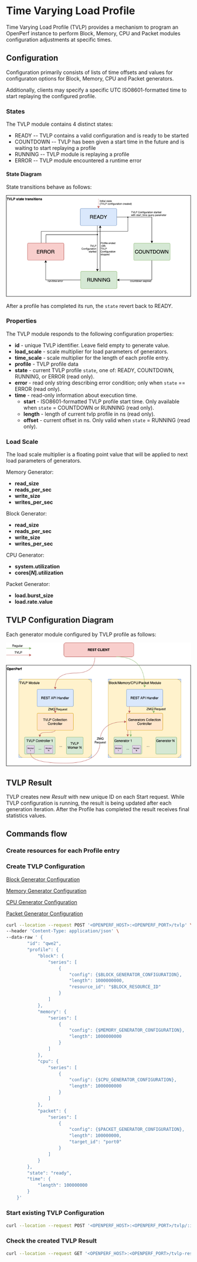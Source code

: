 # Time Varying Load Profile

Time Varying Load Profile (TVLP) provides a mechanism to program an OpenPerf instance to perform Block, Memory, CPU and Packet modules configuration adjustments at specific times.

## Configuration

Configuration primarily consists of lists of time offsets and values for configuraton options for Block, Memory, CPU and Packet generators.

Additionally, clients may specify a specific UTC ISO8601-formatted time to start replaying the configured profile.

### States

The TVLP module contains 4 distinct states:

- READY -- TVLP contains a valid configuration and is ready to be started
- COUNTDOWN -- TVLP has been given a start time in the future and is waiting to start replaying a profile
- RUNNING -- TVLP module is replaying a profile
- ERROR -- TVLP module encountered a runtime error

#### State Diagram

State transitions behave as follows:

![TVLP State Diagram](../images/tvlp-state-diagram.png)

After a profile has completed its run, the `state` revert back to READY.

### Properties

The TVLP module responds to the following configuration properties:

* **id** - unique TVLP identifier. Leave field empty to generate value.
* **load_scale** - scale multiplier for load parameters of generators.
* **time_scale** - scale multiplier for the length of each profile entry.
* **profile** - TVLP profile data
* **state** - current TVLP profile `state`, one of: READY, COUNTDOWN, RUNNING, or ERROR (read only).
* **error** - read only string describing error condition; only when `state` == ERROR (read only).
* **time** - read-only information about execution time.
    * **start** - ISO8601-formatted TVLP profile start time. Only available when `state` = COUNTDOWN or RUNNING (read only).
    * **length** - length of current tvlp profile in ns (read only).
    * **offset** - current offset in ns. Only valid when `state` = RUNNING (read only).

### Load Scale

The load scale multiplier is a floating point value that will be applied to next load parameters of generators.

Memory Generator:
* **read_size**
* **reads_per_sec**
* **write_size**
* **writes_per_sec**

Block Generator:
* **read_size**
* **reads_per_sec**
* **write_size**
* **writes_per_sec**

CPU Generator:
* **system.utilization**
* **cores[_N_].utilization**

Packet Generator:
* **load.burst_size**
* **load.rate.value**

## TVLP Configuration Diagram

Each generator module configured by TVLP profile as follows:

![TVLP Configuration Diagram](../images/tvlp-scheme.png)

## TVLP Result

TVLP creates new _Result_ with new unique ID on each Start request. While TVLP configuration is running, the result is being updated after each generation iteration. After the Profile has completed the result receives final statistics values.

## Commands flow

### Create resources for each Profile entry

### Create TVLP Configuration

[Block Generator Configuration](block.md)

[Memory Generator Configuration](memory.md)

[CPU Generator Configuration](cpu.md)

[Packet Generator Configuration](../dev-guide/module-packetio.md)

```bash
curl --location --request POST '<OPENPERF_HOST>:<OPENPERF_PORT>/tvlp' \
--header 'Content-Type: application/json' \
--data-raw ' {
        "id": "qwe2",
        "profile": {
            "block": {
                "series": [
                    {
                        "config": {$BLOCK_GENERATOR_CONFIGURATION},
                        "length": 1000000000,
                        "resource_id": "$BLOCK_RESOURCE_ID"
                    }
                ]
            },
            "memory": {
                "series": [
                    {
                        "config": {$MEMORY_GENERATOR_CONFIGURATION},
                        "length": 1000000000
                    }
                ]
            },
            "cpu": {
                "series": [
                    {
                        "config": {$CPU_GENERATOR_CONFIGURATION},
                        "length": 1000000000
                    }
                ]
            },
            "packet": {
                "series": [
                    {
                        "config": {$PACKET_GENERATOR_CONFIGURATION},
                        "length": 100000000,
                        "target_id": "port0"
                    }
                ]
            }
        },
        "state": "ready",
        "time": {
            "length": 100000000
        }
    }'
```

### Start existing TVLP Configuration

```bash
curl --location --request POST '<OPENPERF_HOST>:<OPENPERF_PORT>/tvlp/:id/start?time=2020-10-01T00:00:00.000000Z'
```

### Check the created TVLP Result

```bash
curl --location --request GET '<OPENPERF_HOST>:<OPENPERF_PORT>/tvlp-results/:id'
```
